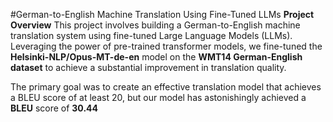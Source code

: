 #German-to-English Machine Translation Using Fine-Tuned LLMs
**Project Overview**
This project involves building a German-to-English machine translation system using fine-tuned Large Language Models (LLMs). Leveraging the power of pre-trained transformer models, we fine-tuned the **Helsinki-NLP/Opus-MT-de-en** model on the **WMT14 German-English dataset** to achieve a substantial improvement in translation quality.

The primary goal was to create an effective translation model that achieves a BLEU score of at least 20, but our model has astonishingly achieved a **BLEU** score of **30.44**
